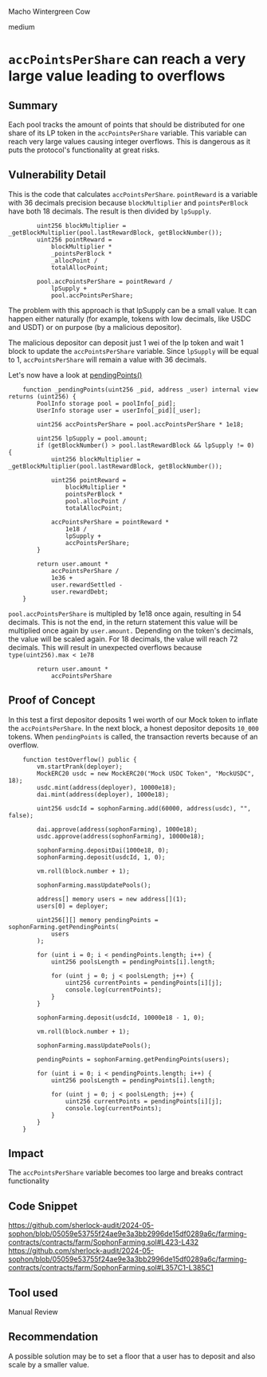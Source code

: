 Macho Wintergreen Cow

medium

# `accPointsPerShare` can reach a very large value leading to overflows

## Summary
Each pool tracks the amount of points that should be distributed for one share of its LP token in the `accPointsPerShare` variable. This variable can reach very large values causing integer overflows. This is dangerous as it puts the protocol's functionality at great risks.

## Vulnerability Detail
This is the code that calculates `accPointsPerShare`. `pointReward` is a variable with 36 decimals precision because `blockMultiplier` and `pointsPerBlock` have both 18 decimals. The result is then divided by `lpSupply`. 
```solidity
        uint256 blockMultiplier = _getBlockMultiplier(pool.lastRewardBlock, getBlockNumber());
        uint256 pointReward =
            blockMultiplier *
            _pointsPerBlock *
            _allocPoint /
            totalAllocPoint;

        pool.accPointsPerShare = pointReward /
            lpSupply +
            pool.accPointsPerShare;
```

The problem with this approach is that lpSupply can be a small value. It can happen either naturally (for example, tokens with low decimals, like USDC and USDT) or on purpose (by a malicious depositor).

The malicious depositor can deposit just 1 wei of the lp token and wait 1 block to update the `accPointsPerShare` variable. Since `lpSupply` will be equal to 1, `accPointsPerShare` will remain a value with 36 decimals.

Let's now have a look at [pendingPoints()](https://github.com/sherlock-audit/2024-05-sophon/blob/05059e53755f24ae9e3a3bb2996de15df0289a6c/farming-contracts/contracts/farm/SophonFarming.sol#L357C1-L385C1)
```solidity
    function _pendingPoints(uint256 _pid, address _user) internal view returns (uint256) {
        PoolInfo storage pool = poolInfo[_pid];
        UserInfo storage user = userInfo[_pid][_user];

        uint256 accPointsPerShare = pool.accPointsPerShare * 1e18;

        uint256 lpSupply = pool.amount;
        if (getBlockNumber() > pool.lastRewardBlock && lpSupply != 0) {
            uint256 blockMultiplier = _getBlockMultiplier(pool.lastRewardBlock, getBlockNumber());

            uint256 pointReward =
                blockMultiplier *
                pointsPerBlock *
                pool.allocPoint /
                totalAllocPoint;

            accPointsPerShare = pointReward *
                1e18 /
                lpSupply +
                accPointsPerShare;
        }

        return user.amount *
            accPointsPerShare /
            1e36 +
            user.rewardSettled -
            user.rewardDebt;
    }

```
`pool.accPointsPerShare` is multipled by 1e18 once again, resulting in 54 decimals. This is not the end, in the return statement this value will be multiplied once again by `user.amount.` Depending on the token's decimals, the value will be scaled again. For 18 decimals, the value will reach 72 decimals. This will result in unexpected overflows because `type(uint256).max < 1e78`  


```solidity
        return user.amount *
            accPointsPerShare 
```

## Proof of Concept
In this test a first depositor deposits 1 wei worth of our Mock token to inflate the `accPointsPerShare`. In the next block, a honest depositor deposits `10_000` tokens. When `pendingPoints` is called, the transaction reverts because of an overflow.
```solidity
    function testOverflow() public {
        vm.startPrank(deployer);
        MockERC20 usdc = new MockERC20("Mock USDC Token", "MockUSDC", 18);
        usdc.mint(address(deployer), 10000e18);
        dai.mint(address(deployer), 1000e18);

        uint256 usdcId = sophonFarming.add(60000, address(usdc), "", false);

        dai.approve(address(sophonFarming), 1000e18);
        usdc.approve(address(sophonFarming), 10000e18);

        sophonFarming.depositDai(1000e18, 0);
        sophonFarming.deposit(usdcId, 1, 0);

        vm.roll(block.number + 1);

        sophonFarming.massUpdatePools();

        address[] memory users = new address[](1);
        users[0] = deployer;

        uint256[][] memory pendingPoints = sophonFarming.getPendingPoints(
            users
        );

        for (uint i = 0; i < pendingPoints.length; i++) {
            uint256 poolsLength = pendingPoints[i].length;

            for (uint j = 0; j < poolsLength; j++) {
                uint256 currentPoints = pendingPoints[i][j];
                console.log(currentPoints);
            }
        }

        sophonFarming.deposit(usdcId, 10000e18 - 1, 0);

        vm.roll(block.number + 1);

        sophonFarming.massUpdatePools();

        pendingPoints = sophonFarming.getPendingPoints(users);

        for (uint i = 0; i < pendingPoints.length; i++) {
            uint256 poolsLength = pendingPoints[i].length;

            for (uint j = 0; j < poolsLength; j++) {
                uint256 currentPoints = pendingPoints[i][j];
                console.log(currentPoints);
            }
        }
    }
```

## Impact
The `accPointsPerShare` variable becomes too large and breaks contract functionality
## Code Snippet
https://github.com/sherlock-audit/2024-05-sophon/blob/05059e53755f24ae9e3a3bb2996de15df0289a6c/farming-contracts/contracts/farm/SophonFarming.sol#L423-L432
https://github.com/sherlock-audit/2024-05-sophon/blob/05059e53755f24ae9e3a3bb2996de15df0289a6c/farming-contracts/contracts/farm/SophonFarming.sol#L357C1-L385C1
## Tool used

Manual Review

## Recommendation
A possible solution may be to set a floor that a user has to deposit and also scale by a smaller value.